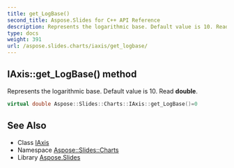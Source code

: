 ```yaml
---
title: get_LogBase()
second_title: Aspose.Slides for C++ API Reference
description: Represents the logarithmic base. Default value is 10. Read double.
type: docs
weight: 391
url: /aspose.slides.charts/iaxis/get_logbase/
---
```

## IAxis::get_LogBase() method


Represents the logarithmic base. Default value is 10. Read **double**.

```cpp
virtual double Aspose::Slides::Charts::IAxis::get_LogBase()=0
```

## See Also

* Class [IAxis](../)
* Namespace [Aspose::Slides::Charts](../../)
* Library [Aspose.Slides](../../../)